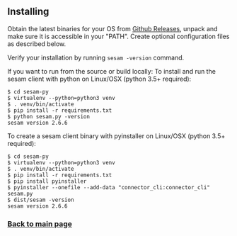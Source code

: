## Installing

Obtain the latest binaries for your OS from [Github Releases](https://github.com/sesam-community/sesam-py/releases/), unpack and make sure it is accessible in your "PATH". Create optional configuration files as described below.

Verify your installation by running `sesam -version` command.

If you want to run from the source or build locally:
To install and run the sesam client with python on Linux/OSX (python 3.5+ required):
```
$ cd sesam-py
$ virtualenv --python=python3 venv
$ . venv/bin/activate
$ pip install -r requirements.txt
$ python sesam.py -version
sesam version 2.6.6
```


To create a sesam client binary with pyinstaller on Linux/OSX (python 3.5+ required):
```
$ cd sesam-py
$ virtualenv --python=python3 venv
$ . venv/bin/activate
$ pip install -r requirements.txt
$ pip install pyinstaller
$ pyinstaller --onefile --add-data "connector_cli:connector_cli" sesam.py
$ dist/sesam -version
sesam version 2.6.6
```

### [Back to main page](./README.md)
